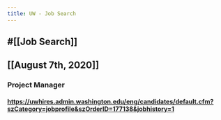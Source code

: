 ```yaml
---
title: UW - Job Search
---
```


## #[[Job Search]]

## 

## [[August 7th, 2020]]
### Project Manager
#### https://uwhires.admin.washington.edu/eng/candidates/default.cfm?szCategory=jobprofile&szOrderID=177138&jobhistory=1
